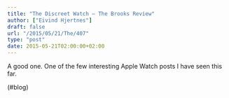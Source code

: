 ```yaml
---
title: "The Discreet Watch — The Brooks Review"
author: ["Eivind Hjertnes"]
draft: false
url: "/2015/05/21/The/407"
type: "post"
date: 2015-05-21T02:00:00+02:00
---
```


A good one. One of the few interesting Apple Watch posts I have seen
this far.

(#blog)

